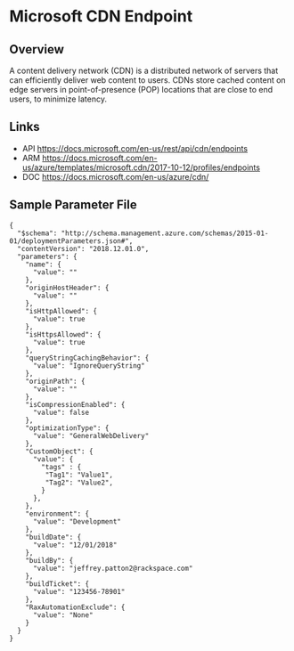 # Microsoft CDN Endpoint

## Overview
A content delivery network (CDN) is a distributed network of servers that can efficiently deliver web content to users. CDNs store cached content on edge servers in point-of-presence (POP) locations that are close to end users, to minimize latency.

## Links
- API https://docs.microsoft.com/en-us/rest/api/cdn/endpoints
- ARM https://docs.microsoft.com/en-us/azure/templates/microsoft.cdn/2017-10-12/profiles/endpoints
- DOC https://docs.microsoft.com/en-us/azure/cdn/

## Sample Parameter File
```
{
  "$schema": "http://schema.management.azure.com/schemas/2015-01-01/deploymentParameters.json#",
  "contentVersion": "2018.12.01.0",
  "parameters": {
    "name": {
      "value": ""
    },
    "originHostHeader": {
      "value": ""
    },
    "isHttpAllowed": {
      "value": true
    },
    "isHttpsAllowed": {
      "value": true
    },
    "queryStringCachingBehavior": {
      "value": "IgnoreQueryString"
    },
    "originPath": {
      "value": ""
    },
    "isCompressionEnabled": {
      "value": false
    },
    "optimizationType": {
      "value": "GeneralWebDelivery"
    },
    "CustomObject": {
      "value": {
        "tags" : {
         "Tag1": "Value1",
         "Tag2": "Value2",
        }
      },
    },
    "environment": {
      "value": "Development"
    },
    "buildDate": {
      "value": "12/01/2018"
    },
    "buildBy": {
      "value": "jeffrey.patton2@rackspace.com"
    },
    "buildTicket": {
      "value": "123456-78901"
    },
    "RaxAutomationExclude": {
      "value": "None"
    }
  }
}
```